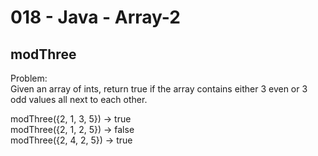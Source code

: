 018 - Java - Array-2
=====================

modThree 
--------

Problem:  
Given an array of ints, return true if the array contains either 3 even or 3 odd values all next to each other. 
>
modThree({2, 1, 3, 5}) → true  
modThree({2, 1, 2, 5}) → false  
modThree({2, 4, 2, 5}) → true  